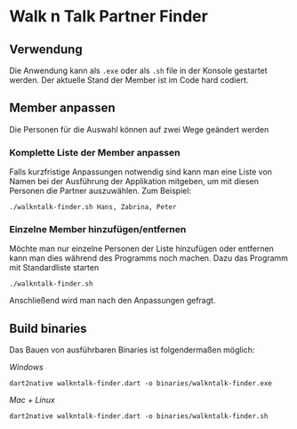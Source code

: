 # Walk n Talk Partner Finder

## Verwendung
Die Anwendung kann als `.exe` oder als `.sh` file in der Konsole gestartet werden. Der aktuelle Stand der Member ist im Code hard codiert. 

## Member anpassen
Die Personen für die Auswahl können auf zwei Wege geändert werden
### Komplette Liste der Member anpassen
Falls kurzfristige Anpassungen notwendig sind kann man eine Liste von Namen bei der Ausführung der Applikation mitgeben, um mit diesen Personen die Partner auszuwählen. Zum Beispiel:
```
./walkntalk-finder.sh Hans, Zabrina, Peter
```
### Einzelne Member hinzufügen/entfernen
Möchte man nur einzelne Personen der Liste hinzufügen oder entfernen kann man dies während des Programms noch machen. Dazu das Programm mit Standardliste starten
```
./walkntalk-finder.sh
```
Anschließend wird man nach den Anpassungen gefragt.

## Build binaries
Das Bauen von ausführbaren Binaries ist folgendermaßen möglich:

*Windows*
```
dart2native walkntalk-finder.dart -o binaries/walkntalk-finder.exe
```

*Mac + Linux*
```
dart2native walkntalk-finder.dart -o binaries/walkntalk-finder.sh
```
